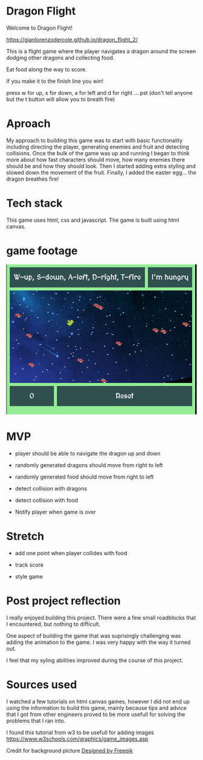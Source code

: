 # Dragon Flight

Welcome to Dragon Flight!

https://gianlorenzodercole.github.io/dragon_flight_2/

This is a flight game where the player navigates a dragon around the screen dodging other dragons and
collecting food.

Eat food along the way to score.

If you make it to the finish line you win!

press w for up, s for down, a for left and d for right ... pst (don't tell anyone but the t button will allow you to breath fire)

# Aproach

My approach to building this game was to start with basic functionality including directing the player, generating enemies and fruit and detecting collisions.  Once the bulk of the game was up and running I began to think more about how fast characters should move, how many enemies there should be and how they should look.  Then I started adding extra styling and slowed down the movement of the fruit.  Finally, I added the easter egg... the dragon breathes fire!


# Tech stack

This game uses html, css and javascript.
The game is built using html canvas.


# game footage


![wireframe](./images/gamepicture.png)



# MVP

+ player should be able to navigate the dragon up and down

+ randomly generated dragons should move from right to left

+ randomly generated food should move from right to left

+ detect collision with dragons

+ detect collision with food

+ Notify player when game is over


# Stretch

+ add one point when player collides with food

+ track score

+ style game

# Post project reflection

I really enjoyed building this project.  There were a few small roadblocks that I encountered, but nothing to difficult.

One aspect of building the game that was suprisingly challenging was adding the animation to the game.  I was very happy with the way it turned out.

I feel that my syling abilities improved during the course of this project.

# Sources used

I watched a few tutorials on html canvas games, however I did not end up using the information to build this game, mainly because tips and advice that I got from other engineers proved to be more usefull for solving the problems that I ran into.

I found this tutorial from w3 to be usefull for adding images
https://www.w3schools.com/graphics/game_images.asp

Credit for background picture
<a href="http://www.freepik.com">Designed by Freepik</a>

